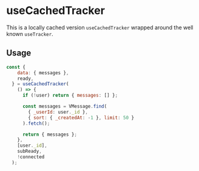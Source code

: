 # useCachedTracker

This is a locally cached version `useCachedTracker` wrapped around the well known `useTracker`. 

## Usage

```javascript
const {
    data: { messages },
    ready,
  } = useCachedTracker(
    () => {
      if (!user) return { messages: [] };

      const messages = VMessage.find(
        { _userId: user._id },
        { sort: { _createdAt: -1 }, limit: 50 }
      ).fetch();

      return { messages };
    },
    [user._id],
    subReady,
    !connected
  );
  ```